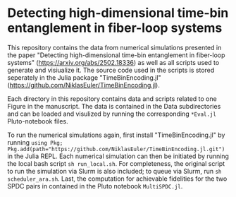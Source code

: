 # Detecting high-dimensional time-bin entanglement in fiber-loop systems

This repository contains the data from numerical simulations presented in the paper "Detecting high-dimensional time-bin entanglement in fiber-loop systems" (https://arxiv.org/abs/2502.18336) as well as all scripts used to generate and visiualize it. The source code used in the scripts is stored seperately in the Julia package "TimeBinEncoding.jl" (https://github.com/NiklasEuler/TimeBinEncoding.jl).

Each directory in this repository contains data and scripts related to one Figure in the manuscript. The data is contained in the Data subdirectories and can be loaded and visulized by running the corresponding `*Eval.jl` Pluto-notebook files.

To run the numerical simulations again, first install "TimeBinEncoding.jl" by running `using Pkg; Pkg.add(path="https://github.com/NiklasEuler/TimeBinEncoding.jl.git")` in the Julia REPL. Each numerical simulation can then be initiated by running the local bash script `sh run_local.sh`. For completeness, the original script to run the simulation via Slurm is also included; to queue via Slurm, run `sh scheduler_ara.sh`. Last, the computation for achievable fidelities for the two SPDC pairs in contained in the Pluto notebook `MultiSPDC.jl`.
